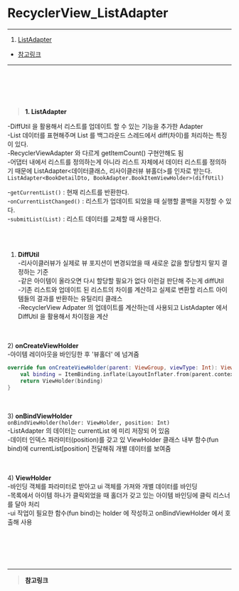 # RecyclerView_ListAdapter


---
1. <a href = "#content1">ListAdapter</a></br>
* <a href = "#ref">참고링크</a>
---

<br></br>
<br></br>

><a id = "content1">**1. ListAdapter**</a></br>

-DiffUtil 을 활용해서 리스트를 업데이트 할 수 있는 기능을 추가한 Adapter</br>
-List 데이터를 표현해주며 List 를 백그라운드 스레드에서 diff(차이)를 처리하는 특징이 있다.</br>
-RecyclerViewAdapter 와 다르게 getItemCount() 구현안해도 됨</br>
-어댑터 내에서 리스트를 정의하는게 아니라 리스트 자체에서 데이터 리스트를 정의하기 때문에 ListAdapter<데이터클래스, 리사이클러뷰 뷰홀더>를 인자로 받는다.</br>
`ListAdapter<BookDetailDto, BookAdapter.BookItemViewHolder>(diffUtil)`</br>

-`getCurrentList()` : 현재 리스트를 반환한다.</br>
-`onCurrentListChanged()` : 리스트가 업데이트 되었을 때 실행할 콜백을 지정할 수 있다.</br>
-`submitList(List)` : 리스트 데이터를 교체할 때 사용한다.</br>

<br></br>
1) **DiffUtil**</br>
-리사이클러뷰가 실제로 뷰 포지션이 변경되었을 때 새로운 값을 할당할지 말지 결정하는 기준</br>
-같은 아이템이 올라오면 다시 할당할 필요가 없다 이런걸 판단해 주는게 diffUtil</br>
-기존 리스트와 업데이트 된 리스트의 차이를 계산하고 실제로 변환할 리스트 아이템들의 결과를 반환하는 유틸리티 클래스</br>
-RecyclerView Adpater 의 업데이트를 계산하는데 사용되고 ListAdapter 에서 DiffUtil 을 활용해서 차이점을 계산</br>

<br></br>
2) **onCreateViewHolder**</br>
-아이템 레이아웃을 바인딩한 후 '뷰홀더' 에 넘겨줌</br>
```kotlin
override fun onCreateViewHolder(parent: ViewGroup, viewType: Int): ViewHolder {
    val binding = ItemBinding.inflate(LayoutInflater.from(parent.context), parent, false)
    return ViewHolder(binding)
}
```

<br></br>
3) **onBindViewHolder**</br>
`onBindViewHolder(holder: ViewHolder, position: Int)`</br>
-ListAdapter 의 데이터는 currentList 에 미리 저장되 어 있음</br>
-데이터 인덱스 파라미터(position)를 갖고 있 ViewHolder 클래스 내부 함수(fun bind)에 currentList[position] 전달해줘 개별 데이터를 보여줌</br>

<br></br>
4) **ViewHolder**</br>
-바인딩 객체를 파라미터로 받아고 ui 객체를 가져와 개별 데이터를 바인딩</br>
-목록에서 아이템 하나가 클릭외었을 때 홀더가 갖고 있는 아이템 바인딩에 클릭 리스너를 달아 처리</br>
-ui 작업이 필요한 함수(fun bind)는 holder 에 작성하고 onBindViewHolder 에서 호출해 사용</br>



<br></br>
<br></br>

---

><a id = "ref">**참고링크**</a></br>

